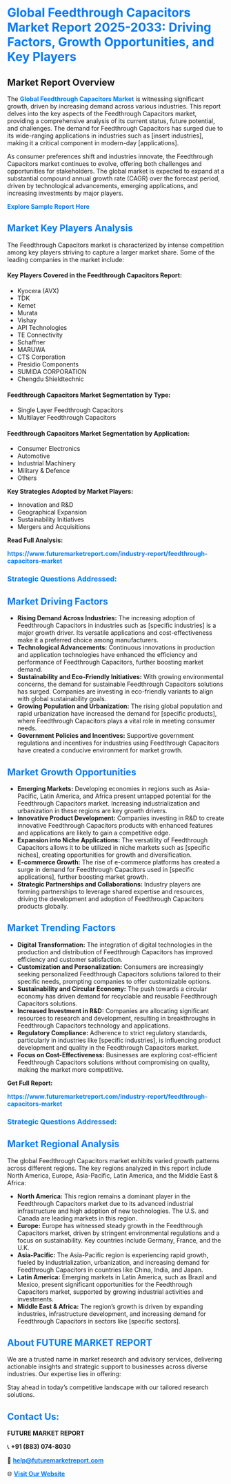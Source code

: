 <h1 style="color: #007BFF;">Global Feedthrough Capacitors Market Report 2025-2033: Driving Factors, Growth Opportunities, and Key Players</h1>

<section id="overview">
<h2>Market Report Overview</h2>
<p>The <a href="https://www.futuremarketreport.com/industry-report/feedthrough-capacitors-market" style="color: #007BFF; text-decoration: none;"><strong>Global Feedthrough Capacitors Market</strong></a> is witnessing significant growth, driven by increasing demand across various industries. This report delves into the key aspects of the Feedthrough Capacitors market, providing a comprehensive analysis of its current status, future potential, and challenges. The demand for Feedthrough Capacitors has surged due to its wide-ranging applications in industries such as [insert industries], making it a critical component in modern-day [applications].</p>
<p>As consumer preferences shift and industries innovate, the Feedthrough Capacitors market continues to evolve, offering both challenges and opportunities for stakeholders. The global market is expected to expand at a substantial compound annual growth rate (CAGR) over the forecast period, driven by technological advancements, emerging applications, and increasing investments by major players.</p>
</section>

<section id="overview">
<p><a href="https://www.futuremarketreport.com/request-sample/reportId=41804" style="color: #007BFF; text-decoration: none;"><strong>Explore Sample Report Here</strong></a></p>
</section>

<section id="key-players">
<h2 style="color: #007BFF;">Market Key Players Analysis</h2>
<p>The Feedthrough Capacitors market is characterized by intense competition among key players striving to capture a larger market share. Some of the leading companies in the market include:</p>
<h4>Key Players Covered in the Feedthrough Capacitors Report:</h4>
<ul><li>Kyocera (AVX)</li><li>TDK</li><li>Kemet</li><li>Murata</li><li>Vishay</li><li>API Technologies</li><li>TE Connectivity</li><li>Schaffner</li><li>MARUWA</li><li>CTS Corporation</li><li>Presidio Components</li><li>SUMIDA CORPORATION</li><li>Chengdu Shieldtechnic</li></ul>
<h4>Feedthrough Capacitors Market Segmentation by Type:</h4>
<ul><li>Single Layer Feedthrough Capacitors</li><li>Multilayer Feedthrough Capacitors</li></ul>

<h4>Feedthrough Capacitors Market Segmentation by Application:</h4>
<ul><li>Consumer Electronics</li><li>Automotive</li><li>Industrial Machinery</li><li>Military &amp; Defence</li><li>Others</li></ul>
<p><strong>Key Strategies Adopted by Market Players:</strong></p>
<ul>
<li>Innovation and R&D</li>
<li>Geographical Expansion</li>
<li>Sustainability Initiatives</li>
<li>Mergers and Acquisitions</li>
</ul>
</section>

<section>
<p><strong>Read Full Analysis: </strong></p><a href="https://www.futuremarketreport.com/industry-report/feedthrough-capacitors-market" style="color: #007BFF; text-decoration: none;"><strong>https://www.futuremarketreport.com/industry-report/feedthrough-capacitors-market</strong></a>
<h3 style="color: #007BFF;">Strategic Questions Addressed:</h3>
</section>

<section id="driving-factors">
<h2 style="color: #007BFF;">Market Driving Factors</h2>
<ul>
<li><strong>Rising Demand Across Industries:</strong> The increasing adoption of Feedthrough Capacitors in industries such as [specific industries] is a major growth driver. Its versatile applications and cost-effectiveness make it a preferred choice among manufacturers.</li>
<li><strong>Technological Advancements:</strong> Continuous innovations in production and application technologies have enhanced the efficiency and performance of Feedthrough Capacitors, further boosting market demand.</li>
<li><strong>Sustainability and Eco-Friendly Initiatives:</strong> With growing environmental concerns, the demand for sustainable Feedthrough Capacitors solutions has surged. Companies are investing in eco-friendly variants to align with global sustainability goals.</li>
<li><strong>Growing Population and Urbanization:</strong> The rising global population and rapid urbanization have increased the demand for [specific products], where Feedthrough Capacitors plays a vital role in meeting consumer needs.</li>
<li><strong>Government Policies and Incentives:</strong> Supportive government regulations and incentives for industries using Feedthrough Capacitors have created a conducive environment for market growth.</li>
</ul>
</section>

<section id="growth-opportunities">
<h2 style="color: #007BFF;">Market Growth Opportunities</h2>
<ul>
<li><strong>Emerging Markets:</strong> Developing economies in regions such as Asia-Pacific, Latin America, and Africa present untapped potential for the Feedthrough Capacitors market. Increasing industrialization and urbanization in these regions are key growth drivers.</li>
<li><strong>Innovative Product Development:</strong> Companies investing in R&D to create innovative Feedthrough Capacitors products with enhanced features and applications are likely to gain a competitive edge.</li>
<li><strong>Expansion into Niche Applications:</strong> The versatility of Feedthrough Capacitors allows it to be utilized in niche markets such as [specific niches], creating opportunities for growth and diversification.</li>
<li><strong>E-commerce Growth:</strong> The rise of e-commerce platforms has created a surge in demand for Feedthrough Capacitors used in [specific applications], further boosting market growth.</li>
<li><strong>Strategic Partnerships and Collaborations:</strong> Industry players are forming partnerships to leverage shared expertise and resources, driving the development and adoption of Feedthrough Capacitors products globally.</li>
</ul>
</section>

<section id="trending-factors">
<h2 style="color: #007BFF;">Market Trending Factors</h2>
<ul>
<li><strong>Digital Transformation:</strong> The integration of digital technologies in the production and distribution of Feedthrough Capacitors has improved efficiency and customer satisfaction.</li>
<li><strong>Customization and Personalization:</strong> Consumers are increasingly seeking personalized Feedthrough Capacitors solutions tailored to their specific needs, prompting companies to offer customizable options.</li>
<li><strong>Sustainability and Circular Economy:</strong> The push towards a circular economy has driven demand for recyclable and reusable Feedthrough Capacitors solutions.</li>
<li><strong>Increased Investment in R&D:</strong> Companies are allocating significant resources to research and development, resulting in breakthroughs in Feedthrough Capacitors technology and applications.</li>
<li><strong>Regulatory Compliance:</strong> Adherence to strict regulatory standards, particularly in industries like [specific industries], is influencing product development and quality in the Feedthrough Capacitors market.</li>
<li><strong>Focus on Cost-Effectiveness:</strong> Businesses are exploring cost-efficient Feedthrough Capacitors solutions without compromising on quality, making the market more competitive.</li>
</ul>
</section>

<section>
<p><strong>Get Full Report: </strong></p><a href="https://www.futuremarketreport.com/industry-report/feedthrough-capacitors-market" style="color: #007BFF; text-decoration: none;"><strong>https://www.futuremarketreport.com/industry-report/feedthrough-capacitors-market</strong></a>
<h3 style="color: #007BFF;">Strategic Questions Addressed:</h3>
</section>


<section id="regional-analysis">
<h2 style="color: #007BFF;">Market Regional Analysis</h2>
<p>The global Feedthrough Capacitors market exhibits varied growth patterns across different regions. The key regions analyzed in this report include North America, Europe, Asia-Pacific, Latin America, and the Middle East & Africa:</p>
<ul>
<li><strong>North America:</strong> This region remains a dominant player in the Feedthrough Capacitors market due to its advanced industrial infrastructure and high adoption of new technologies. The U.S. and Canada are leading markets in this region.</li>
<li><strong>Europe:</strong> Europe has witnessed steady growth in the Feedthrough Capacitors market, driven by stringent environmental regulations and a focus on sustainability. Key countries include Germany, France, and the U.K.</li>
<li><strong>Asia-Pacific:</strong> The Asia-Pacific region is experiencing rapid growth, fueled by industrialization, urbanization, and increasing demand for Feedthrough Capacitors in countries like China, India, and Japan.</li>
<li><strong>Latin America:</strong> Emerging markets in Latin America, such as Brazil and Mexico, present significant opportunities for the Feedthrough Capacitors market, supported by growing industrial activities and investments.</li>
<li><strong>Middle East & Africa:</strong> The region’s growth is driven by expanding industries, infrastructure development, and increasing demand for Feedthrough Capacitors in sectors like [specific sectors].</li>
</ul>
</section>

<footer>
<h2 style="color: #007BFF;">About FUTURE MARKET REPORT</h2>
<p>We are a trusted name in market research and advisory services, delivering actionable insights and strategic support to businesses across diverse industries. Our expertise lies in offering:</p>

<p>Stay ahead in today’s competitive landscape with our tailored research solutions.</p>

<h2 style="color: #007BFF;">Contact Us:</h2>
<p><strong>FUTURE MARKET REPORT</strong></p>
<p>📞 <strong>+91 (883) 074-8030</strong></p>
<p>📧 <strong><a href="mailto:help@futuremarketreport.com" style="color: #007BFF;">help@futuremarketreport.com</a></strong></p>
<p>🌐 <strong><a href="https://www.futuremarketreport.com/" style="color: #007BFF;">Visit Our Website</a></strong></p>
</footer>